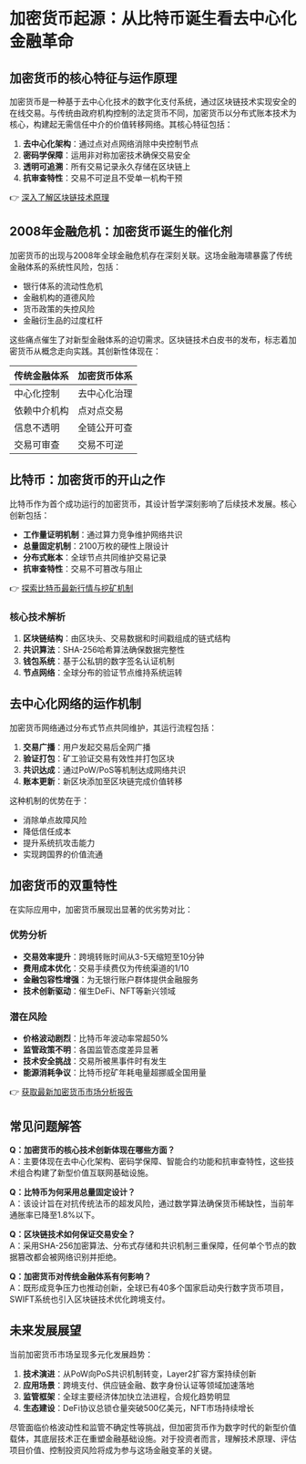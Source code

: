 # 加密货币起源：从比特币诞生看去中心化金融革命

## 加密货币的核心特征与运作原理
加密货币是一种基于去中心化技术的数字化支付系统，通过区块链技术实现安全的在线交易。与传统由政府机构控制的法定货币不同，加密货币以分布式账本技术为核心，构建起无需信任中介的价值转移网络。其核心特征包括：

1. **去中心化架构**：通过点对点网络消除中央控制节点
2. **密码学保障**：运用非对称加密技术确保交易安全
3. **透明可追溯**：所有交易记录永久存储在区块链上
4. **抗审查特性**：交易不可逆且不受单一机构干预

👉 [深入了解区块链技术原理](https://bit.ly/okx_welcome)

## 2008年金融危机：加密货币诞生的催化剂
加密货币的出现与2008年全球金融危机存在深刻关联。这场金融海啸暴露了传统金融体系的系统性风险，包括：

- 银行体系的流动性危机
- 金融机构的道德风险
- 货币政策的失控风险
- 金融衍生品的过度杠杆

这些痛点催生了对新型金融体系的迫切需求。区块链技术白皮书的发布，标志着加密货币从概念走向实践。其创新性体现在：

| 传统金融体系 | 加密货币体系 |
|------------|------------|
| 中心化控制 | 去中心化治理 |
| 依赖中介机构 | 点对点交易 |
| 信息不透明 | 全链公开可查 |
| 交易可审查 | 交易不可逆 |

## 比特币：加密货币的开山之作
比特币作为首个成功运行的加密货币，其设计哲学深刻影响了后续技术发展。核心创新包括：

- **工作量证明机制**：通过算力竞争维护网络共识
- **总量固定机制**：2100万枚的硬性上限设计
- **分布式账本**：全球节点共同维护交易记录
- **抗审查特性**：交易不可篡改与阻止

👉 [探索比特币最新行情与挖矿机制](https://bit.ly/okx_welcome)

### 核心技术解析
1. **区块链结构**：由区块头、交易数据和时间戳组成的链式结构
2. **共识算法**：SHA-256哈希算法确保数据完整性
3. **钱包系统**：基于公私钥的数字签名认证机制
4. **节点网络**：全球分布的验证节点维持系统运转

## 去中心化网络的运作机制
加密货币网络通过分布式节点共同维护，其运行流程包括：

1. **交易广播**：用户发起交易后全网广播
2. **验证打包**：矿工验证交易有效性并打包区块
3. **共识达成**：通过PoW/PoS等机制达成网络共识
4. **账本更新**：新区块添加至区块链完成价值转移

这种机制的优势在于：
- 消除单点故障风险
- 降低信任成本
- 提升系统抗攻击能力
- 实现跨国界的价值流通

## 加密货币的双重特性
在实际应用中，加密货币展现出显著的优劣势对比：

### 优势分析
- **交易效率提升**：跨境转账时间从3-5天缩短至10分钟
- **费用成本优化**：交易手续费仅为传统渠道的1/10
- **金融包容性增强**：为无银行账户群体提供金融服务
- **技术创新驱动**：催生DeFi、NFT等新兴领域

### 潜在风险
- **价格波动剧烈**：比特币年波动率常超50%
- **监管政策不明**：各国监管态度差异显著
- **技术安全挑战**：交易所被黑事件时有发生
- **能源消耗争议**：比特币挖矿年耗电量超挪威全国用量

👉 [获取最新加密货币市场分析报告](https://bit.ly/okx_welcome)

## 常见问题解答
**Q：加密货币的核心技术创新体现在哪些方面？**  
A：主要体现在去中心化架构、密码学保障、智能合约功能和抗审查特性，这些技术组合构建了新型价值互联网基础设施。

**Q：比特币为何采用总量固定设计？**  
A：该设计旨在对抗传统法币的超发风险，通过数学算法确保货币稀缺性，当前年通胀率已降至1.8%以下。

**Q：区块链技术如何保证交易安全？**  
A：采用SHA-256加密算法、分布式存储和共识机制三重保障，任何单个节点的数据篡改都会被网络识别并拒绝。

**Q：加密货币对传统金融体系有何影响？**  
A：既形成竞争压力也推动创新，全球已有40多个国家启动央行数字货币项目，SWIFT系统也引入区块链技术优化跨境支付。

## 未来发展展望
当前加密货币市场呈现多元化发展趋势：

1. **技术演进**：从PoW向PoS共识机制转变，Layer2扩容方案持续创新
2. **应用场景**：跨境支付、供应链金融、数字身份认证等领域加速落地
3. **监管框架**：全球主要经济体加快立法进程，合规化趋势明显
4. **生态建设**：DeFi协议总锁仓量突破500亿美元，NFT市场持续增长

尽管面临价格波动性和监管不确定性等挑战，但加密货币作为数字时代的新型价值载体，其底层技术正在重塑金融基础设施。对于投资者而言，理解技术原理、评估项目价值、控制投资风险将成为参与这场金融变革的关键。